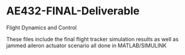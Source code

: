 # AE432-FINAL-Deliverable
Flight Dynamics and Control 

These files include the final flight tracker simulation results as well as jammed aileron actuator scenario all done in MATLAB/SIMULINK
